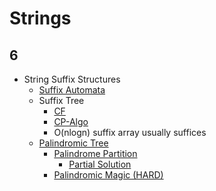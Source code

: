 # Strings

## 6
  * String Suffix Structures
    * [Suffix Automata](http://codeforces.com/blog/entry/20861)
    * Suffix Tree
      * [CF](http://codeforces.com/blog/entry/16780)
      * [CP-Algo](https://cp-algorithms.com/string/suffix-tree-ukkonen.html)
      * O(nlogn) suffix array usually suffices
    * [Palindromic Tree](http://codeforces.com/blog/entry/13959)
      * [Palindrome Partition](https://codeforces.com/contest/932/problem/G)
        * [Partial Solution](https://codeforces.com/blog/entry/19193)
      * [Palindromic Magic (HARD)](https://codeforces.com/contest/1081/problem/H)
